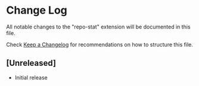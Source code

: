 # Change Log

All notable changes to the "repo-stat" extension will be documented in this file.

Check [Keep a Changelog](http://keepachangelog.com/) for recommendations on how to structure this file.

## [Unreleased]

- Initial release